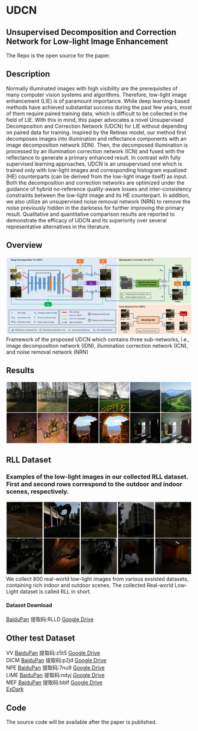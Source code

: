 # UDCN
## Unsupervised Decomposition and Correction Network for Low-light Image Enhancement

The Repo is the open source for the paper. 

## Description
Normally illuminated images with high visibility are the prerequisites of many computer vision systems and algorithms. Therefore, low-light image enhancement (LIE) is of paramount importance. While deep learning-based methods have achieved substantial success during the past few years, most of them require paired training data, which is difficult to be collected in the field of LIE. With this in mind, this paper advocates a novel Unsupervised Decomposition and Correction Network (UDCN) for LIE without depending on paired data for training. Inspired by the Retinex model, our method first decomposes images into illumination and reflectance components with an image decomposition network (IDN). Then, the decomposed illumination is processed by an illumination correction network (ICN) and fused with the reflectance to generate a primary enhanced result. In contrast with fully supervised learning approaches, UDCN is an unsupervised one which is trained only with low-light images and corresponding histogram equalized (HE) counterparts (can be derived from the low-light image itself) as input. Both the decomposition and correction networks are optimized under the guidance of hybrid no-reference quality-aware losses and inter-consistency constraints between the low-light image and its HE counterpart. In addition, we also utilize an unsupervised noise removal network (NRN) to remove the noise previously hidden in the darkness for further improving the primary result. Qualitative and quantitative comparison results are reported to demonstrate the efficacy of UDCN and its superiority over several representative alternatives in the literature.
## Overview
![fig_framework](https://github.com/myd945/UDCN/blob/main/fig_framework_00.png) 
Framework of the proposed UDCN which contains three sub-networks, i.e., image decomposition network (IDN), illumination correction network (ICN), and noise removal network (NRN)
## Results
![fig_re](https://github.com/myd945/UDCN/blob/main/fig_re_00.jpg)

## RLL Dataset

### Examples of the low-light images in our collected RLL dataset. First and second rows correspond to the outdoor and indoor scenes, respectively. 
![fig_re](https://github.com/myd945/UDCN/blob/main/fig_RLLdataset_00.jpg)
We collect 800 real-world low-light images from various exsisted datasets, containing rich indoor and outdoor scenes. The collected Real-world Low-Light dataset is called RLL in short.
#### Dataset Download
[BaiduPan](https://pan.baidu.com/s/1fjhdsmOs6eoo7cg_HQEzhw) 提取码:RLLD       [Google Drive](https://drive.google.com/file/d/1D5WiL3EGCgBEONoNPXirjkOvwq03GY3T/view?usp=sharing)

## Other test Dataset
VV [BaiduPan](https://pan.baidu.com/s/1TNDPSIkN3PZd3YxlEvBX_w) 提取码:z5t5       [Google Drive](https://drive.google.com/file/d/10IJ83MvpThSjeOFT7G54iXfLyerPwK46/view?usp=sharing)   
DICM [BaiduPan](https://pan.baidu.com/s/1E6xYoNcItMJfcZ0kOR-vVQ) 提取码:p2jd       [Google Drive](https://drive.google.com/file/d/1n8cZTejRPAsNRAr5hTPpvE7Du-UEhvi-/view?usp=sharing)  
NPE [BaiduPan](https://pan.baidu.com/s/1MFZ7f0On_q9dJyyeZJ5sxQ) 提取码:7nu9       [Google Drive](https://drive.google.com/file/d/1OJgiGg4LAOovmjlkNWjUHT6wSSi3-TFz/view?usp=sharing)   
LIME [BaiduPan](https://pan.baidu.com/s/1LB4Bq7ZxMcJI_M2frl83HA) 提取码:ndyj       [Google Drive](https://drive.google.com/file/d/1mDRUHlCa4eMSXvOZ4jO9tkVMBfL_Q6Jn/view?usp=sharing)   
MEF [BaiduPan](https://pan.baidu.com/s/1dZ4_4TSgVwD-5KEdlymmcg) 提取码:bblf       [Google Drive](https://drive.google.com/file/d/1xYjcmszjQKR48X9_AJ3_sMhZSaN6jL08/view?usp=sharing)    
[ExDark](https://github.com/cs-chan/Exclusively-Dark-Image-Dataset)

## Code

The source code will be available after the paper is published.
